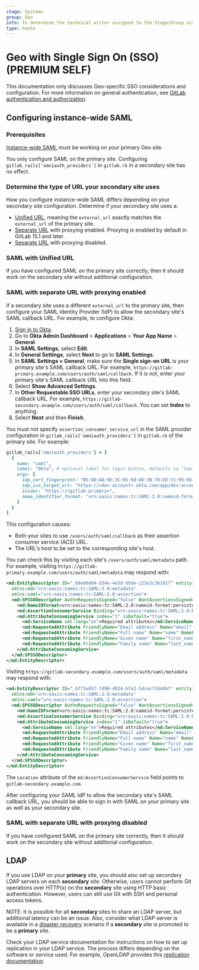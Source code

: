 ```yaml
---
stage: Systems
group: Geo
info: To determine the technical writer assigned to the Stage/Group associated with this page, see https://about.gitlab.com/handbook/product/ux/technical-writing/#assignments
type: howto
---
```


# Geo with Single Sign On (SSO) **(PREMIUM SELF)**

This documentation only discusses Geo-specific SSO considerations and configuration. For more information on general authentication, see [GitLab authentication and authorization](../../auth/index.md).

## Configuring instance-wide SAML

### Prerequisites

[Instance-wide SAML](../../../integration/saml.md) must be working on your primary Geo site.

You only configure SAML on the primary site. Configuring `gitlab_rails['omniauth_providers']` in `gitlab.rb` in a secondary site has no effect.

### Determine the type of URL your secondary site uses

How you configure instance-wide SAML differs depending on your secondary site configuration. Determine if your secondary site uses a:

- [Unified URL](../secondary_proxy/index.md#set-up-a-unified-url-for-geo-sites), meaning the `external_url` exactly matches the `external_url` of the primary site.
- [Separate URL](../secondary_proxy/index.md#geo-proxying-with-separate-urls) with proxying enabled. Proxying is enabled by default in GitLab 15.1 and later.
- [Separate URL](../secondary_proxy/index.md#geo-proxying-with-separate-urls) with proxying disabled.

### SAML with Unified URL

If you have configured SAML on the primary site correctly, then it should work on the secondary site without additional configuration.

### SAML with separate URL with proxying enabled

If a secondary site uses a different `external_url` to the primary site, then configure your SAML Identity Provider (IdP) to allow the secondary site's SAML callback URL. For example, to configure Okta:

1. [Sign in to Okta](https://www.okta.com/login/).
1. Go to **Okta Admin Dashboard** > **Applications** > **Your App Name** > **General**.
1. In **SAML Settings**, select **Edit**.
1. In **General Settings**, select **Next** to go to **SAML Settings**.
1. In **SAML Settings > General**, make sure the **Single sign-on URL** is your primary site's SAML callback URL. For example, `https://gitlab-primary.example.com/users/auth/saml/callback`. If it is not, enter your primary site's SAML callback URL into this field.
1. Select **Show Advanced Settings**.
1. In **Other Requestable SSO URLs**, enter your secondary site's SAML callback URL. For example, `https://gitlab-secondary.example.com/users/auth/saml/callback`. You can set **Index** to anything.
1. Select **Next** and then **Finish**.

You must not specify `assertion_consumer_service_url` in the SAML provider configuration in `gitlab_rails['omniauth_providers']` in `gitlab.rb` of the primary site. For example:

```ruby
gitlab_rails['omniauth_providers'] = [
  {
    name: "saml",
    label: "Okta", # optional label for login button, defaults to "Saml"
    args: {
      idp_cert_fingerprint: "B5:AD:AA:9E:3C:05:68:AD:3B:78:ED:31:99:96:96:43:9E:6D:79:96",
      idp_sso_target_url: "https://<dev-account>.okta.com/app/dev-account_gitlabprimary_1/exk7k2gft2VFpVFXa5d1/sso/saml",
      issuer: "https://<gitlab-primary>",
      name_identifier_format: "urn:oasis:names:tc:SAML:2.0:nameid-format:persistent"
    }
  }
]
```

This configuration causes:

- Both your sites to use `/users/auth/saml/callback` as their assertion consumer service (ACS) URL.
- The URL's host to be set to the corresponding site's host.

You can check this by visiting each site's `/users/auth/saml/metadata` path. For example, visiting `https://gitlab-primary.example.com/users/auth/saml/metadata` may respond with:

```xml
<md:EntityDescriptor ID="_b9e00d84-d34e-4e3d-95de-122e3c361617" entityID="https://gitlab-primary.example.com"
  xmlns:md="urn:oasis:names:tc:SAML:2.0:metadata"
  xmlns:saml="urn:oasis:names:tc:SAML:2.0:assertion">
  <md:SPSSODescriptor AuthnRequestsSigned="false" WantAssertionsSigned="false" protocolSupportEnumeration="urn:oasis:names:tc:SAML:2.0:protocol">
    <md:NameIDFormat>urn:oasis:names:tc:SAML:2.0:nameid-format:persistent</md:NameIDFormat>
    <md:AssertionConsumerService Binding="urn:oasis:names:tc:SAML:2.0:bindings:HTTP-POST" Location="https://gitlab-primary.example.com/users/auth/saml/callback"    index="0" isDefault="true"/>
    <md:AttributeConsumingService index="1" isDefault="true">
      <md:ServiceName xml:lang="en">Required attributes</md:ServiceName>
      <md:RequestedAttribute FriendlyName="Email address" Name="email" NameFormat="urn:oasis:names:tc:SAML:2.0:attrname-format:basic" isRequired="false"/>
      <md:RequestedAttribute FriendlyName="Full name" Name="name" NameFormat="urn:oasis:names:tc:SAML:2.0:attrname-format:basic" isRequired="false"/>
      <md:RequestedAttribute FriendlyName="Given name" Name="first_name" NameFormat="urn:oasis:names:tc:SAML:2.0:attrname-format:basic" isRequired="false"/>
      <md:RequestedAttribute FriendlyName="Family name" Name="last_name" NameFormat="urn:oasis:names:tc:SAML:2.0:attrname-format:basic" isRequired="false"/>
    </md:AttributeConsumingService>
  </md:SPSSODescriptor>
</md:EntityDescriptor>
```

Visiting `https://gitlab-secondary.example.com/users/auth/saml/metadata` may respond with:

```xml
<md:EntityDescriptor ID="_bf71eb57-7490-4024-bfe2-54cec716d4bf" entityID="https://gitlab-primary.example.com"
  xmlns:md="urn:oasis:names:tc:SAML:2.0:metadata"
  xmlns:saml="urn:oasis:names:tc:SAML:2.0:assertion">
  <md:SPSSODescriptor AuthnRequestsSigned="false" WantAssertionsSigned="false" protocolSupportEnumeration="urn:oasis:names:tc:SAML:2.0:protocol">
    <md:NameIDFormat>urn:oasis:names:tc:SAML:2.0:nameid-format:persistent</md:NameIDFormat>
    <md:AssertionConsumerService Binding="urn:oasis:names:tc:SAML:2.0:bindings:HTTP-POST" Location="https://gitlab-secondary.example.com/users/auth/saml/callback"    index="0" isDefault="true"/>
    <md:AttributeConsumingService index="1" isDefault="true">
      <md:ServiceName xml:lang="en">Required attributes</md:ServiceName>
      <md:RequestedAttribute FriendlyName="Email address" Name="email" NameFormat="urn:oasis:names:tc:SAML:2.0:attrname-format:basic" isRequired="false"/>
      <md:RequestedAttribute FriendlyName="Full name" Name="name" NameFormat="urn:oasis:names:tc:SAML:2.0:attrname-format:basic" isRequired="false"/>
      <md:RequestedAttribute FriendlyName="Given name" Name="first_name" NameFormat="urn:oasis:names:tc:SAML:2.0:attrname-format:basic" isRequired="false"/>
      <md:RequestedAttribute FriendlyName="Family name" Name="last_name" NameFormat="urn:oasis:names:tc:SAML:2.0:attrname-format:basic" isRequired="false"/>
    </md:AttributeConsumingService>
  </md:SPSSODescriptor>
</md:EntityDescriptor>
```

The `Location` attribute of the `md:AssertionConsumerService` field points to `gitlab-secondary.example.com`.

After configuring your SAML IdP to allow the secondary site's SAML callback URL, you should be able to sign in with SAML on your primary site as well as your secondary site.

### SAML with separate URL with proxying disabled

If you have configured SAML on the primary site correctly, then it should work on the secondary site without additional configuration.

## LDAP

If you use LDAP on your **primary** site, you should also set up secondary LDAP servers on each **secondary** site. Otherwise, users cannot perform Git operations over HTTP(s) on the **secondary** site using HTTP basic authentication. However, users can still use Git with SSH and personal access tokens.

NOTE:
It is possible for all **secondary** sites to share an LDAP server, but additional latency can be an issue. Also, consider what LDAP server is available in a [disaster recovery](../disaster_recovery/index.md) scenario if a **secondary** site is promoted to be a **primary** site.

Check your LDAP service documentation for instructions on how to set up replication in your LDAP service. The process differs depending on the software or service used. For example, OpenLDAP provides this [replication documentation](https://www.openldap.org/doc/admin24/replication.html).
